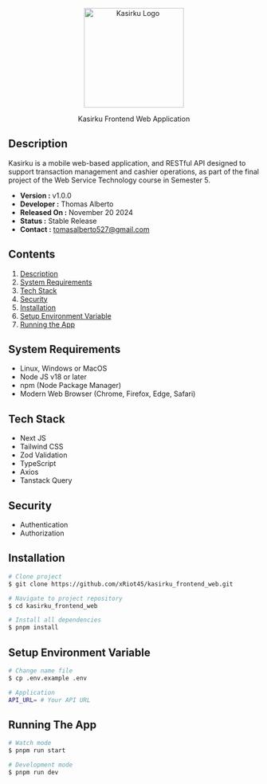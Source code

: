 <p align="center">
  <a href="#" target="blank"><img src="./public/images/logo.png" width="200" alt="Kasirku Logo" /></a>
</p>

<p align="center">Kasirku Frontend Web Application</p>
<p align="center">

## Description

Kasirku is a mobile web-based application, and RESTful API designed to support transaction management and cashier operations, as part of the final project of the Web Service Technology course in Semester 5.

- **Version :** v1.0.0
- **Developer :** Thomas Alberto
- **Released On :** November 20 2024
- **Status :** Stable Release
- **Contact :** [tomasalberto527@gmail.com](mailto:tomasalberto527@gmail.com)

## Contents

1. [Description](#description)
2. [System Requirements](#system-requirements)
3. [Tech Stack](#tech-stack)
4. [Security](#security)
5. [Installation](#installation)
6. [Setup Environment Variable](#setup-environtment-variable)
7. [Running the App](#running-the-app)

## System Requirements

- Linux, Windows or MacOS
- Node JS v18 or later
- npm (Node Package Manager)
- Modern Web Browser (Chrome, Firefox, Edge, Safari)

## Tech Stack

- Next JS
- Tailwind CSS
- Zod Validation
- TypeScript
- Axios
- Tanstack Query

## Security

- Authentication
- Authorization

## Installation

```bash
# Clone project
$ git clone https://github.com/xRiot45/kasirku_frontend_web.git

# Navigate to project repository
$ cd kasirku_frontend_web

# Install all dependencies
$ pnpm install
```

## Setup Environment Variable

```bash
# Change name file
$ cp .env.example .env

# Application
API_URL= # Your API URL
```

## Running The App

```bash
# Watch mode
$ pnpm run start

# Development mode
$ pnpm run dev
```
